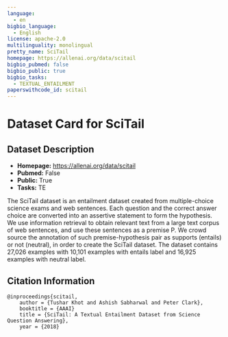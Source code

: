 ```yaml
---
language: 
  - en
bigbio_language:
  - English
license: apache-2.0
multilinguality: monolingual
pretty_name: SciTail
homepage: https://allenai.org/data/scitail
bigbio_pubmed: false
bigbio_public: true
bigbio_tasks:
  - TEXTUAL_ENTAILMENT
paperswithcode_id: scitail
---
```



# Dataset Card for SciTail

## Dataset Description

- **Homepage:** https://allenai.org/data/scitail
- **Pubmed:** False
- **Public:** True
- **Tasks:** TE


The SciTail dataset is an entailment dataset created from multiple-choice science exams and web sentences. Each question and the correct answer choice are converted into an assertive statement to form the hypothesis. We use information retrieval to obtain relevant text from a large text corpus of web sentences, and use these sentences as a premise P. We crowd source the annotation of such premise-hypothesis pair as supports (entails) or not (neutral), in order to create the SciTail dataset. The dataset contains 27,026 examples with 10,101 examples with entails label and 16,925 examples with neutral label.


## Citation Information

```
@inproceedings{scitail,
    author = {Tushar Khot and Ashish Sabharwal and Peter Clark},
    booktitle = {AAAI}
    title = {SciTail: A Textual Entailment Dataset from Science Question Answering},
    year = {2018}
```

